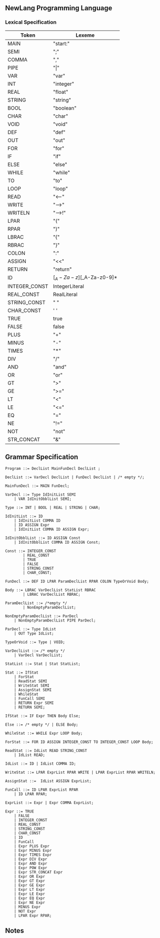 ## NewLang Programming Language


### Lexical Specification

| Token         | Lexeme                   |
|---------------|--------------------------|
| MAIN          | "start:"                 |
| SEMI          | ";"                      |
| COMMA         | ","                      |
| PIPE          | "&#124;"                 |                 
| VAR           | "var"                    |
| INT           | "integer"                |
| REAL          | "float"                  |
| STRING        | "string"                 |
| BOOL          | "boolean"                |
| CHAR          | "char"                   |
| VOID          | "void"                   |
| DEF           | "def"                    |
| OUT           | "out"                    |
| FOR           | "for"                    |
| IF            | "if"                     |
| ELSE          | "else"                   |
| WHILE         | "while"                  |
| TO            | "to"                     |
| LOOP          | "loop"                   |
| READ          | "<--"                    |
| WRITE         | "-->"                    |
| WRITELN       | "-->!"                   |
| LPAR          | "("                      |
| RPAR          | ")"                      |
| LBRAC         | "{"                      |
| RBRAC         | "}"                      |
| COLON         | ":"                      |
| ASSIGN        | "<<"                     |
| RETURN        | "return"                 |
| ID            | [$_A-Za-z][$_A-Za-z0-9]* |
| INTEGER_CONST | IntegerLiteral           |
| REAL_CONST    | RealLiteral              |
| STRING_CONST  | " "                      |
| CHAR_CONST    | ' '                      |
| TRUE          | true                     |
| FALSE         | false                    |
| PLUS          | "+"                      |
| MINUS         | "-"                      |
| TIMES         | "*"                      |
| DIV           | "/"                      |
| AND           | "and"                    |
| OR            | "or"                     |
| GT            | ">"                      | 
| GE            | ">="                     |
| LT            | "<"                      |
| LE            | "<="                     |
| EQ            | "="                      |
| NE            | "!="                     |
| NOT           | "not"                    |
| STR_CONCAT    | "&"                      |


## Grammar Specification
```cup
Program ::= DeclList MainFunDecl DeclList ;

DeclList ::= VarDecl DeclList | FunDecl DeclList | /* empty */;

MainFunDecl ::= MAIN FunDecl;

VarDecl ::= Type IdInitList SEMI
    | VAR IdInitObblList SEMI;

Type ::= INT | BOOL | REAL | STRING | CHAR;

IdInitList ::= ID 
    | IdInitList COMMA ID
    | ID ASSIGN Expr
    | IdInitList COMMA ID ASSIGN Expr;

IdInitObblList ::= ID ASSIGN Const
    | IdInitObblList COMMA ID ASSIGN Const;

Const ::= INTEGER_CONST
        | REAL_CONST
        | TRUE 
        | FALSE
        | STRING_CONST 
        | CHAR_CONST; 

FunDecl ::= DEF ID LPAR ParamDeclList RPAR COLON TypeOrVoid Body;

Body ::= LBRAC VarDeclList StatList RBRAC
        | LBRAC VarDeclList RBRAC;

ParamDeclList ::= /*empty */
        | NonEmptyParamDeclList;

NonEmptyParamDeclList ::= ParDecl
    | NonEmptyParamDeclList PIPE ParDecl;

ParDecl ::= Type IdList
    | OUT Type IdList;

TypeOrVoid ::= Type | VOID;

VarDeclList ::= /* empty */ 
    | VarDecl VarDeclList;
    
StatList ::= Stat | Stat StatList;

Stat ::= IfStat 
    | ForStat 
    | ReadStat SEMI 
    | WriteStat SEMI 
    | AssignStat SEMI 
    | WhileStat 
    | FunCall SEMI 
    | RETURN Expr SEMI
    | RETURN SEMI;

IfStat ::= IF Expr THEN Body Else;

Else ::= /* empty */ | ELSE Body;

WhileStat ::= WHILE Expr LOOP Body;

ForStat ::= FOR ID ASSIGN INTEGER_CONST TO INTEGER_CONST LOOP Body;

ReadStat ::= IdList READ STRING_CONST
	| IdList READ;

IdList ::= ID | IdList COMMA ID;

WriteStat ::= LPAR ExprList RPAR WRITE | LPAR ExprList RPAR WRITELN;

AssignStat ::=  IdList ASSIGN ExprList;

FunCall ::= ID LPAR ExprList RPAR
	| ID LPAR RPAR;

ExprList ::= Expr | Expr COMMA ExprList;

Expr ::= TRUE
    | FALSE 
    | INTEGER_CONST 
    | REAL_CONST 
    | STRING_CONST
    | CHAR_CONST
    | ID 
    | FunCall
    | Expr PLUS Expr 
    | Expr MINUS Expr 
    | Expr TIMES Expr 
    | Expr DIV Expr 
    | Expr AND Expr 
    | Expr POW Expr 
    | Expr STR_CONCAT Expr 
    | Expr OR Expr 
    | Expr GT Expr 
    | Expr GE Expr 
    | Expr LT Expr 
    | Expr LE Expr 
	| Expr EQ Expr 
	| Expr NE Expr 
	| MINUS Expr 
	| NOT Expr 
	| LPAR Expr RPAR;
```

## Notes